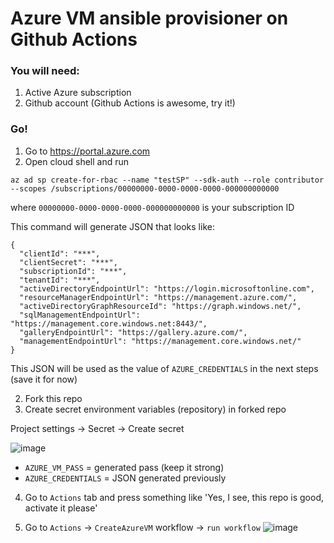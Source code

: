 # Azure VM ansible provisioner on Github Actions
### You will need:
1. Active Azure subscription
2. Github account (Github Actions is awesome, try it!)

### Go!
1. Go to https://portal.azure.com 
2. Open cloud shell and run
```
az ad sp create-for-rbac --name "testSP" --sdk-auth --role contributor --scopes /subscriptions/00000000-0000-0000-0000-000000000000
```
where `00000000-0000-0000-0000-000000000000` is your subscription ID

This command will generate JSON that looks like:
```
{
  "clientId": "***",
  "clientSecret": "***",
  "subscriptionId": "***",
  "tenantId": "***",
  "activeDirectoryEndpointUrl": "https://login.microsoftonline.com",
  "resourceManagerEndpointUrl": "https://management.azure.com/",
  "activeDirectoryGraphResourceId": "https://graph.windows.net/",
  "sqlManagementEndpointUrl": "https://management.core.windows.net:8443/",
  "galleryEndpointUrl": "https://gallery.azure.com/",
  "managementEndpointUrl": "https://management.core.windows.net/"
}
```

This JSON will be used as the value of `AZURE_CREDENTIALS` in the next steps (save it for now)

2. Fork this repo
3. Create secret environment variables (repository) in forked repo

Project settings -> Secret -> Create secret

![image](https://user-images.githubusercontent.com/87818818/126692197-91db9e42-1708-4571-be03-e468046c5c41.png)

- `AZURE_VM_PASS` = generated pass (keep it strong) 
- `AZURE_CREDENTIALS` = JSON generated previously

4. Go to `Actions` tab and press something like 'Yes, I see, this repo is good, activate it please'

5. Go to `Actions` -> `CreateAzureVM` workflow -> `run workflow`
![image](https://user-images.githubusercontent.com/87818818/126694569-b23d62cc-14b3-4654-a889-04acd2588cfa.png)